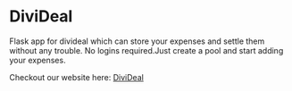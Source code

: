 # DiviDeal

Flask app for divideal which can store your expenses and settle them without any trouble. No logins required.Just create a pool and start adding your expenses.

Checkout our website here: 
<a href="https://divideal.pythonanywhere.com/" Title="DiviDeal">DiviDeal</a>
